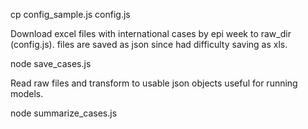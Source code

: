 cp config_sample.js config.js


Download excel files with international cases by epi week to raw_dir (config.js). files are saved as json since had difficulty saving as xls.

node save_cases.js

Read raw files and transform to usable json objects useful for running models.

node summarize_cases.js
